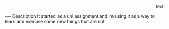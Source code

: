 <p align="right">text</p>
---
Description
It started as a uni assignment and im using it as a way to learn and exercise some new things that are not 
